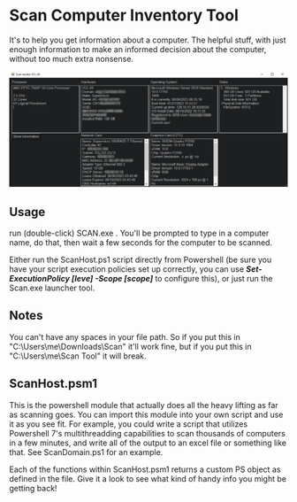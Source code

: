 # Scan Computer Inventory Tool

It's to help you get information about a computer. The helpful stuff, with just enough information to make an informed decision about the computer, without too much extra nonsense.

![Sample Scan result](https://github.com/k-katfish/k-kternals/blob/main/Scan/ScanResultSample.png "Sample Scan Results")

## Usage

run (double-click) SCAN.exe . You'll be prompted to type in a computer name, do that, then wait a few seconds for the computer to be scanned.

Either run the ScanHost.ps1 script directly from Powershell (be sure you have your script execution policies set up correctly, you can use ***Set-ExecutionPolicy [leve] -Scope [scope]*** to configure this), or just run the Scan.exe launcher tool.

## Notes

You can't have any spaces in your file path. So if you put this in "C:\Users\me\Downloads\Scan\" it'll work fine, but if you put this in "C:\Users\me\Scan Tool" it will break.

## ScanHost.psm1

This is the powershell module that actually does all the heavy lifting as far as scanning goes. You can import this module into your own script and use it as you see fit. For example, you could write a script that utilizes Powershell 7's multithreadding capabilities to scan thousands of computers in a few minutes, and write all of the output to an excel file or something like that. See ScanDomain.ps1 for an example.

Each of the functions within ScanHost.psm1 returns a custom PS object as defined in the file. Give it a look to see what kind of handy info you might be getting back!
